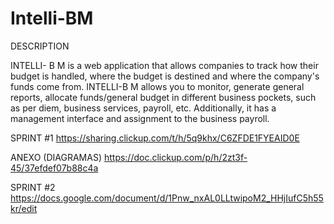 # Intelli-BM


DESCRIPTION

INTELLI- B M is a web application that allows companies to track  how their budget is handled, where the budget is destined and where the company's funds come from. INTELLI-B M allows you to monitor, generate general reports, allocate funds/general budget in different business pockets, such as per diem, business services, payroll, etc. Additionally, it has a management interface and assignment to the business payroll. 

SPRINT #1
https://sharing.clickup.com/t/h/5q9khx/C6ZFDE1FYEAID0E

ANEXO (DIAGRAMAS)
https://doc.clickup.com/p/h/2zt3f-45/37efdef07b88c4a

SPRINT #2
https://docs.google.com/document/d/1Pnw_nxAL0LLtwipoM2_HHjIufC5h55kr/edit
